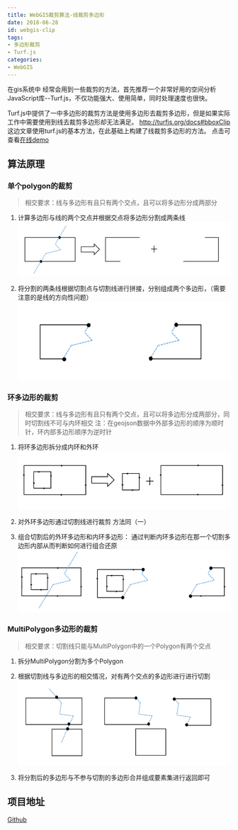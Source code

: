 ```yaml
---
title: WebGIS裁剪算法-线裁剪多边形
date: 2018-06-28
id: webgis-clip
tags: 
- 多边形裁剪
- Turf.js
categories: 
- WebGIS
---
```


在gis系统中 经常会用到一些裁剪的方法，首先推荐一个非常好用的空间分析JavaScript库--Turf.js，不仅功能强大、使用简单，同时处理速度也很快。

<!-- more -->

Turf.js中提供了一中多边形的裁剪方法是使用多边形去裁剪多边形，但是如果实际工作中需要使用到线去裁剪多边形却无法满足。
http://turfjs.org/docs#bboxClip
这边文章使用turf.js的基本方法，在此基础上构建了线裁剪多边形的方法。
点击可查看[在线demo](http://fengwc.cn/clip-polygon/)

## 算法原理
### 单个polygon的裁剪
> 相交要求：线与多边形有且只有两个交点，且可以将多边形分成两部分

1. 计算多边形与线的两个交点并根据交点将多边形分割成两条线
![](../../images/article/WebGIS裁剪算法-线裁剪多边形/1.png)

2. 将分割的两条线根据切割点与切割线进行拼接，分别组成两个多边形，（需要注意的是线的方向性问题）
![](../../images/article/WebGIS裁剪算法-线裁剪多边形/2.png)

### 环多边形的裁剪
>相交要求：线与多边形有且只有两个交点，且可以将多边形分成两部分，同时切割线不可与内环相交
注：在geojson数据中外部多边形的顺序为顺时针，环内部多边形顺序为逆时针

1. 将环多边形拆分成内环和外环
![](../../images/article/WebGIS裁剪算法-线裁剪多边形/3.png)

2. 对外环多边形通过切割线进行裁剪 方法同（一）

3. 组合切割后的外环多边形和内环多边形：
通过判断内环多边形在那一个切割多边形内部从而判断如何进行组合还原
![](../../images/article/WebGIS裁剪算法-线裁剪多边形/4.png)

### MultiPolygon多边形的裁剪
>相交要求：切割线只能与MultiPolygon中的一个Polygon有两个交点

1. 拆分MultiPolygon分割为多个Polygon

2. 根据切割线与多边形的相交情况，对有两个交点的多边形进行进行切割
![](../../images/article/WebGIS裁剪算法-线裁剪多边形/5.png)

3. 将分割后的多边形与不参与切割的多边形合并组成要素集进行返回即可

## 项目地址
[Github](https://github.com/FWC1994/clip-polygon)
